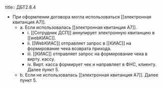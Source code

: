 title:: ДБТ2.8.4

- При оформлении договора могла использоваться [[электронная квитанция А7]].
	- a. Если использовалась [[электронная квитанция А7]].
		- i. [[Сотрудник ДСП]] аннулирует электронную квитанцию в [[webКИАС]].
		- ii. [[WebКИАС]] отправляет запрос в [[КИАС]] на формирование чека возврата прихода.
		- iii. [[КИАС]] отправляет запрос на формирование чека в вирту. кассу.
		- iv. Вирт. касса формирует чек и направляет в ФНС, клиенту. Далее пункт 5.
	- b. Если не использовалась [[электронная квитанция А7]]. Далее пункт 5.